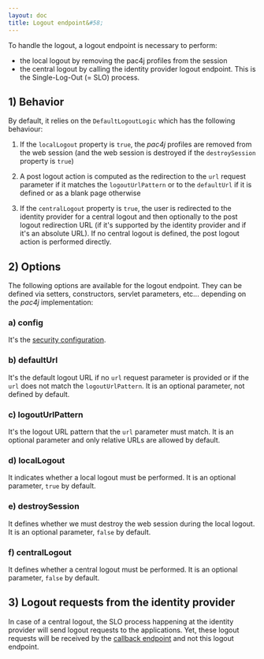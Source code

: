 ```yaml
---
layout: doc
title: Logout endpoint&#58;
---
```


To handle the logout, a logout endpoint is necessary to perform:

- the local logout by removing the pac4j profiles from the session
- the central logout by calling the identity provider logout endpoint. This is the Single-Log-Out (= SLO) process.


## 1) Behavior

By default, it relies on the `DefaultLogoutLogic` which has the following behaviour:

1. If the `localLogout` property is `true`, the *pac4j* profiles are removed from the web session (and the web session is destroyed if the `destroySession` property is `true`)

2. A post logout action is computed as the redirection to the `url` request parameter if it matches the `logoutUrlPattern` or to the `defaultUrl` if it is defined or as a blank page otherwise

3. If the `centralLogout` property is `true`, the user is redirected to the identity provider for a central logout and then optionally to the post logout redirection URL (if it's supported by the identity provider and if it's an absolute URL).
If no central logout is defined, the post logout action is performed directly.


## 2) Options

The following options are available for the logout endpoint. They can be defined via setters, constructors, servlet parameters, etc... depending on the *pac4j* implementation:

### a) config

It's the [security configuration](config.html).

### b) defaultUrl

It's the default logout URL if no `url` request parameter is provided or if the `url` does not match the `logoutUrlPattern`. It is an optional parameter, not defined by default.

### c) logoutUrlPattern

It's the logout URL pattern that the `url` parameter must match. It is an optional parameter and only relative URLs are allowed by default.

### d) localLogout

It indicates whether a local logout must be performed. It is an optional parameter, `true` by default.

### e) destroySession

It defines whether we must destroy the web session during the local logout. It is an optional parameter, `false` by default.

### f) centralLogout

It defines whether a central logout must be performed. It is an optional parameter, `false` by default.


## 3) Logout requests from the identity provider

In case of a central logout, the SLO process happening at the identity provider will send logout requests to the applications.
Yet, these logout requests will be received by the [callback endpoint](callback-endpoint.html) and not this logout endpoint.
